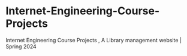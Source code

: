 # Internet-Engineering-Course-Projects
Internet Engineering Course Projects , A Library management website | Spring 2024
